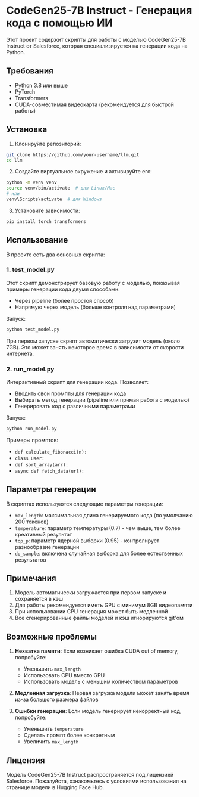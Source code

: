 # CodeGen25-7B Instruct - Генерация кода с помощью ИИ

Этот проект содержит скрипты для работы с моделью CodeGen25-7B Instruct от Salesforce, которая специализируется на генерации кода на Python.

## Требования

- Python 3.8 или выше
- PyTorch
- Transformers
- CUDA-совместимая видеокарта (рекомендуется для быстрой работы)

## Установка

1. Клонируйте репозиторий:
```bash
git clone https://github.com/your-username/llm.git
cd llm
```

2. Создайте виртуальное окружение и активируйте его:
```bash
python -m venv venv
source venv/bin/activate  # для Linux/Mac
# или
venv\Scripts\activate  # для Windows
```

3. Установите зависимости:
```bash
pip install torch transformers
```

## Использование

В проекте есть два основных скрипта:

### 1. test_model.py

Этот скрипт демонстрирует базовую работу с моделью, показывая примеры генерации кода двумя способами:
- Через pipeline (более простой способ)
- Напрямую через модель (больше контроля над параметрами)

Запуск:
```bash
python test_model.py
```

При первом запуске скрипт автоматически загрузит модель (около 7GB). Это может занять некоторое время в зависимости от скорости интернета.

### 2. run_model.py

Интерактивный скрипт для генерации кода. Позволяет:
- Вводить свои промпты для генерации кода
- Выбирать метод генерации (pipeline или прямая работа с моделью)
- Генерировать код с различными параметрами

Запуск:
```bash
python run_model.py
```

Примеры промптов:
- `def calculate_fibonacci(n):`
- `class User:`
- `def sort_array(arr):`
- `async def fetch_data(url):`

## Параметры генерации

В скриптах используются следующие параметры генерации:
- `max_length`: максимальная длина генерируемого кода (по умолчанию 200 токенов)
- `temperature`: параметр температуры (0.7) - чем выше, тем более креативный результат
- `top_p`: параметр ядерной выборки (0.95) - контролирует разнообразие генерации
- `do_sample`: включена случайная выборка для более естественных результатов

## Примечания

1. Модель автоматически загружается при первом запуске и сохраняется в кэш
2. Для работы рекомендуется иметь GPU с минимум 8GB видеопамяти
3. При использовании CPU генерация может быть медленной
4. Все сгенерированные файлы моделей и кэш игнорируются git'ом

## Возможные проблемы

1. **Нехватка памяти**: Если возникает ошибка CUDA out of memory, попробуйте:
   - Уменьшить `max_length`
   - Использовать CPU вместо GPU
   - Использовать модель с меньшим количеством параметров

2. **Медленная загрузка**: Первая загрузка модели может занять время из-за большого размера файлов

3. **Ошибки генерации**: Если модель генерирует некорректный код, попробуйте:
   - Уменьшить `temperature`
   - Сделать промпт более конкретным
   - Увеличить `max_length`

## Лицензия

Модель CodeGen25-7B Instruct распространяется под лицензией Salesforce. Пожалуйста, ознакомьтесь с условиями использования на странице модели в Hugging Face Hub. 